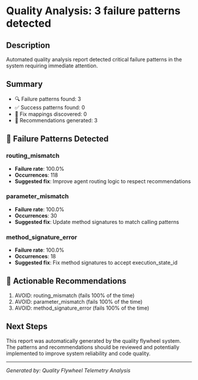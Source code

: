 # Quality Analysis: 3 failure patterns detected

## Description
Automated quality analysis report detected critical failure patterns in the system requiring immediate attention.

## Summary
- 🔍 Failure patterns found: 3
- ✅ Success patterns found: 0  
- 🔧 Fix mappings discovered: 0
- 📝 Recommendations generated: 3

## 🚨 Failure Patterns Detected

### routing_mismatch
- **Failure rate**: 100.0%
- **Occurrences**: 118
- **Suggested fix**: Improve agent routing logic to respect recommendations

### parameter_mismatch
- **Failure rate**: 100.0%
- **Occurrences**: 30
- **Suggested fix**: Update method signatures to match calling patterns

### method_signature_error
- **Failure rate**: 100.0%
- **Occurrences**: 18
- **Suggested fix**: Fix method signatures to accept execution_state_id

## 📝 Actionable Recommendations

1. AVOID: routing_mismatch (fails 100% of the time)
2. AVOID: parameter_mismatch (fails 100% of the time)
3. AVOID: method_signature_error (fails 100% of the time)

## Next Steps

This report was automatically generated by the quality flywheel system. 
The patterns and recommendations should be reviewed and potentially 
implemented to improve system reliability and code quality.

---
*Generated by: Quality Flywheel Telemetry Analysis*